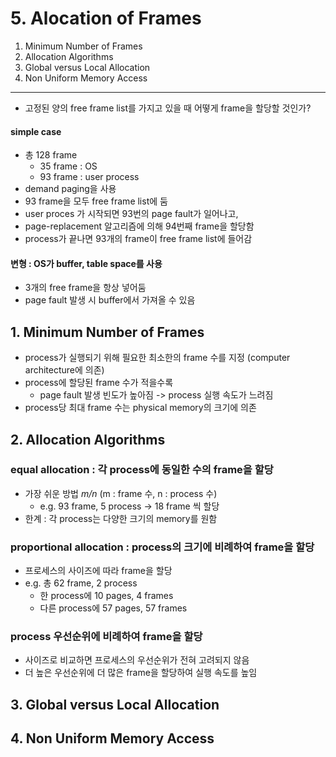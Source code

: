 # 5. Alocation of Frames

1. Minimum Number of Frames
2. Allocation Algorithms
3. Global versus Local Allocation
4. Non Uniform Memory Access

---

- 고정된 양의 free frame list를 가지고 있을 때 어떻게 frame을 할당할 것인가?

#### simple case

- 총 128 frame
    - 35 frame : OS
    - 93 frame : user process
- demand paging을 사용
- 93 frame을 모두 free frame list에 둠
- user proces 가 시작되면 93번의 page fault가 일어나고,
- page-replacement 알고리즘에 의해 94번째 frame을 할당함
- process가 끝나면 93개의 frame이 free frame list에 들어감

#### 변형 : OS가 buffer, table space를 사용

- 3개의 free frame을 항상 넣어둠
- page fault 발생 시 buffer에서 가져올 수 있음

## 1. Minimum Number of Frames

- process가 실행되기 위해 필요한 최소한의 frame 수를 지정 (computer architecture에 의존)
- process에 할당된 frame 수가 적을수록
    - page fault 발생 빈도가 높아짐 -> process 실행 속도가 느려짐
- process당 최대 frame 수는 physical memory의 크기에 의존

## 2. Allocation Algorithms

### equal allocation : 각 process에 동일한 수의 frame을 할당

- 가장 쉬운 방법 _m/n_ (m : frame 수, n : process 수)
    - e.g. 93 frame, 5 process -> 18 frame 씩 할당
- 한계 : 각 process는 다양한 크기의 memory를 원함

### proportional allocation : process의 크기에 비례하여 frame을 할당

- 프로세스의 사이즈에 따라 frame을 할당
- e.g. 총 62 frame, 2 process
    - 한 process에 10 pages, 4 frames
    - 다른 process에 57 pages, 57 frames

### process 우선순위에 비례하여 frame을 할당

- 사이즈로 비교하면 프로세스의 우선순위가 전혀 고려되지 않음
- 더 높은 우선순위에 더 많은 frame을 할당하여 실행 속도를 높임


## 3. Global versus Local Allocation

## 4. Non Uniform Memory Access